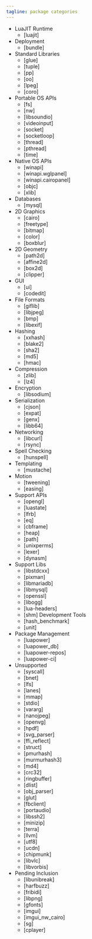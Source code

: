 ```yaml
---
tagline: package categories
---
```


* LuaJIT Runtime
	* [luajit]
* Deployment
	* [bundle]
* Standard Libraries
	* [glue]
	* [tuple]
	* [pp]
	* [oo]
	* [lpeg]
	* [coro]
* Portable OS APIs
	* [fs]
	* [nw]
	* [libsoundio]
	* [videoinput]
	* [socket]
	* [socketloop]
	* [thread]
	* [pthread]
	* [time]
* Native OS APIs
	* [winapi]
	* [winapi.wglpanel]
	* [winapi.cairopanel]
	* [objc]
	* [xlib]
* Databases
	* [mysql]
* 2D Graphics
	* [cairo]
	* [freetype]
	* [bitmap]
	* [color]
	* [boxblur]
* 2D Geometry
	* [path2d]
	* [affine2d]
	* [box2d]
	* [clipper]
* GUI
   * [ui]
	* [codedit]
* File Formats
	* [giflib]
	* [libjpeg]
	* [bmp]
	* [libexif]
* Hashing
	* [xxhash]
   * [blake2]
	* [sha2]
	* [md5]
	* [hmac]
* Compression
	* [zlib]
	* [lz4]
* Encryption
	* [libsodium]
* Serialization
	* [cjson]
	* [expat]
	* [genx]
	* [libb64]
* Networking
	* [libcurl]
	* [rsync]
* Spell Checking
	* [hunspell]
* Templating
   * [mustache]
* Motion
	* [tweening]
	* [easing]
* Support APIs
	* [opengl]
	* [luastate]
	* [lfrb]
	* [eq]
	* [cbframe]
	* [heap]
	* [path]
	* [unixperms]
	* [lexer]
	* [dynasm]
* Support Libs
	* [libstdcxx]
	* [pixman]
	* [libmariadb]
	* [libmysql]
	* [openssl]
   * [libogg]
	* [lua-headers]
	* [shm]
Development Tools
	* [hash_benchmark]
   * [unit]
* Package Management
	* [luapower]
	* [luapower_db]
	* [luapower-repos]
	* [luapower-ci]
* Unsupported
	* [syscall]
	* [bnet]
	* [lfs]
	* [lanes]
	* [mmap]
	* [stdio]
	* [vararg]
	* [nanojpeg]
	* [openvg]
	* [hpdf]
	* [svg_parser]
	* [ffi_reflect]
	* [struct]
	* [pmurhash]
	* [murmurhash3]
	* [md4]
	* [crc32]
	* [ringbuffer]
	* [dlist]
	* [obj_parser]
	* [glut]
	* [fbclient]
	* [portaudio]
	* [libssh2]
	* [minizip]
	* [terra]
	* [llvm]
	* [utf8]
	* [ucdn]
	* [chipmunk]
	* [libvlc]
	* [libvorbis]
* Pending Inclusion
	* [libunibreak]
	* [harfbuzz]
	* [fribidi]
	* [libpng]
   * [gfonts]
   * [imgui]
   * [imgui_nw_cairo]
   * [sg]
	* [cplayer]
